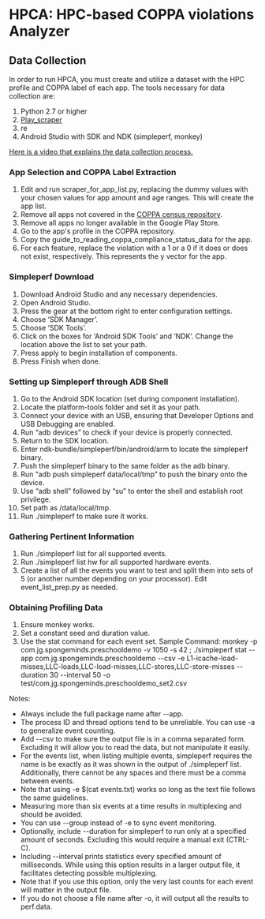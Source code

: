 # HPCA: HPC-based COPPA violations Analyzer
## Data Collection
In order to run HPCA, you must create and utilize a dataset with the HPC profile and COPPA label of each app. The tools necessary for data collection are: 
1. Python 2.7 or higher 
2. [Play_scraper](https://pypi.org/project/play_scraper/)
3. re
4. Android Studio with SDK and NDK (simpleperf, monkey) 

[Here is a video that explains the data collection process.](https://youtu.be/d6rhO7dSV70)

### App Selection and COPPA Label Extraction
1. Edit and run scraper_for_app_list.py, replacing the dummy values with your chosen values for app amount and age ranges. This will create the app list. 
2. Remove all apps not covered in the [COPPA census repository](https://www.appcensus.mobi/). 
3. Remove all apps no longer available in the Google Play Store. 
4. Go to the app's profile in the COPPA repository. 
5. Copy the guide_to_reading_coppa_compliance_status_data for the app.
6. For each feature, replace the violation with a 1 or a 0 if it does or does not exist, respectively. This represents the y vector for the app. 

### Simpleperf Download
1. Download Android Studio and any necessary dependencies. 
2. Open Android Studio. 
3. Press the gear at the bottom right to enter configuration settings. 
4. Choose ‘SDK Manager’.
5. Choose ‘SDK Tools’. 
6. Click on the boxes for ‘Android SDK Tools’ and ‘NDK’. Change the location above the list to set your path. 
7. Press apply to begin installation of components. 
8. Press Finish when done. 

### Setting up Simpleperf through ADB Shell 
1. Go to the Android SDK location (set during component installation). 
2. Locate the platform-tools folder and set it as your path. 
3. Connect your device with an USB, ensuring that Developer Options and USB Debugging are enabled. 
4. Run “adb devices” to check if your device is properly connected. 
5. Return to the SDK location.
6. Enter ndk-bundle/simpleperf/bin/android/arm to locate the simpleperf binary. 
7. Push the simpleperf binary to the same folder as the adb binary. 
8. Run “adb push simpleperf data/local/tmp” to push the binary onto the device. 
9. Use “adb shell” followed by “su” to enter the shell and establish root privilege. 
10. Set path as /data/local/tmp. 
11. Run ./simpleperf to make sure it works. 

### Gathering Pertinent Information
1. Run ./simpleperf list for all supported events. 
2. Run ./simpleperf list hw for all supported hardware events. 
3. Create a list of all the events you want to test and split them into sets of 5 (or another number depending on your processor). Edit event_list_prep.py as needed. 

### Obtaining Profiling Data
1. Ensure monkey works. 
2. Set a constant seed and duration value. 
3. Use the stat command for each event set.
Sample Command: monkey -p com.jg.spongeminds.preschooldemo  -v 1050 -s 42 ; ./simpleperf stat --app com.jg.spongeminds.preschooldemo --csv -e L1-icache-load-misses,LLC-loads,LLC-load-misses,LLC-stores,LLC-store-misses --duration 30 --interval 50 -o test/com.jg.spongeminds.preschooldemo_set2.csv

Notes: 
* Always include the full package name after --app. 
* The process ID and thread options tend to be unreliable. You can use -a to generalize event counting. 
* Add --csv to make sure the output file is in a comma separated form. Excluding it will allow you to read the data, but not manipulate it easily.
* For the events list, when listing multiple events, simpleperf requires the name is be exactly as it was shown in the output of ./simpleperf list. Additionally, there cannot be any spaces and there must be a comma between events. 
* Note that using -e $(cat events.txt) works so long as the text file follows the same guidelines. 
* Measuring more than six events at a time results in multiplexing and should be avoided. 
* You can use --group instead of -e to sync event monitoring.
* Optionally, include --duration for simpleperf to run only at a specified amount of seconds. Excluding this would require a manual exit (CTRL-C). 
* Including --interval prints statistics every specified amount of milliseconds. While using this option results in a larger output file, it facilitates detecting possible multiplexing. 
* Note that if you use this option, only the very last counts for each event will matter in the output file. 
* If you do not choose a file name after -o, it will output all the results to perf.data. 
